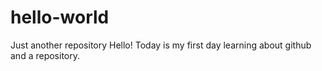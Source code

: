 # hello-world
Just another repository
Hello! Today is my first day learning about github and a repository.
